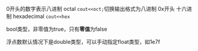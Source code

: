 0开头的数字表示八进制 octal
```cout<<oct;```切换输出格式为八进制
0x开头 十六进制 hexadecimal
```cout<<hex```

bool类型，非零值为true，只有**零值**为false

浮点数默认情况下是double类型，可以手动指定float类型，如1e7f